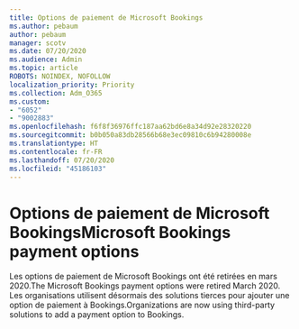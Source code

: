 ```yaml
---
title: Options de paiement de Microsoft Bookings
ms.author: pebaum
author: pebaum
manager: scotv
ms.date: 07/20/2020
ms.audience: Admin
ms.topic: article
ROBOTS: NOINDEX, NOFOLLOW
localization_priority: Priority
ms.collection: Adm_O365
ms.custom:
- "6052"
- "9002883"
ms.openlocfilehash: f6f8f36976ffc187aa62bd6e8a34d92e28320220
ms.sourcegitcommit: b0b050a83db28566b68e3ec09810c6b94280008e
ms.translationtype: HT
ms.contentlocale: fr-FR
ms.lasthandoff: 07/20/2020
ms.locfileid: "45186103"
---
```

# <a name="microsoft-bookings-payment-options"></a><span data-ttu-id="39f5a-102">Options de paiement de Microsoft Bookings</span><span class="sxs-lookup"><span data-stu-id="39f5a-102">Microsoft Bookings payment options</span></span>

<span data-ttu-id="39f5a-103">Les options de paiement de Microsoft Bookings ont été retirées en mars 2020.</span><span class="sxs-lookup"><span data-stu-id="39f5a-103">The Microsoft Bookings payment options were retired March 2020.</span></span> <span data-ttu-id="39f5a-104">Les organisations utilisent désormais des solutions tierces pour ajouter une option de paiement à Bookings.</span><span class="sxs-lookup"><span data-stu-id="39f5a-104">Organizations are now using third-party solutions to add a payment option to Bookings.</span></span>
